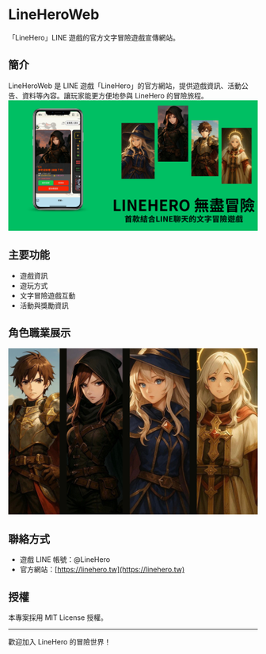 # LineHeroWeb

「LineHero」LINE 遊戲的官方文字冒險遊戲宣傳網站。

## 簡介

LineHeroWeb 是 LINE 遊戲「LineHero」的官方網站，提供遊戲資訊、活動公告、資料等內容。讓玩家能更方便地參與 LineHero 的冒險旅程。
![LineHero 宣傳圖](src/assets/images/linehero_intro.png)

## 主要功能

- 遊戲資訊
- 遊玩方式
- 文字冒險遊戲互動
- 活動與獎勵資訊

## 角色職業展示

![LineHero 角色職業圖](src/assets/images/linehero_characters.png)

## 聯絡方式

- 遊戲 LINE 帳號：@LineHero
- 官方網站：[https://linehero.tw](https://linehero.tw)

## 授權

本專案採用 MIT License 授權。

---

歡迎加入 LineHero 的冒險世界！
